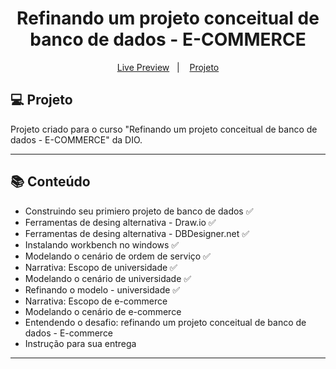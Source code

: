 <h1 align="center">
  Refinando um projeto conceitual de banco de dados - E-COMMERCE
</h1>

<p align="center">
  <a href="">Live Preview</a>&nbsp;&nbsp;&nbsp;|&nbsp;&nbsp;&nbsp;
  <a href="#-projeto">Projeto</a>
</p>

<p align="center">

</p>

## 💻 Projeto

Projeto criado para o curso "Refinando um projeto conceitual de banco de dados - E-COMMERCE" da DIO.

---

## 📚 Conteúdo

- Construindo seu primiero projeto de banco de dados ✅
- Ferramentas de desing alternativa - Draw.io ✅
- Ferramentas de desing alternativa - DBDesigner.net ✅
- Instalando workbench no windows ✅
- Modelando o cenário de ordem de serviço ✅
- Narrativa: Escopo de universidade ✅
- Modelando o cenário de universidade ✅
- Refinando o modelo - universidade ✅
- Narrativa: Escopo de e-commerce
- Modelando o cenário de e-commerce
- Entendendo o desafio: refinando um projeto conceitual de banco de dados - E-commerce
- Instrução para sua entrega

---
